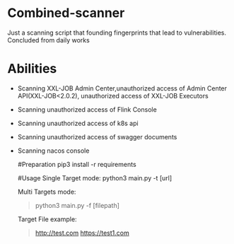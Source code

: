 # Combined-scanner
Just a scanning script that founding fingerprints that lead to vulnerabilities. Concluded from daily works

# Abilities

- Scanning XXL-JOB Admin Center,unauthorized access of Admin Center API(XXL-JOB<2.0.2), unauthorized access of XXL-JOB Executors
- Scanning unauthorized access of Flink Console
- Scanning unauthorized access of k8s api
- Scanning unauthorized access of swagger documents
- Scanning nacos console

  #Preparation
  pip3 install -r requirements

  #Usage
  Single Target mode:
  python3 main.py -t [url]

  Multi Targets mode:
  > python3 main.py -f [filepath]

  Target File example:
  > http://test.com
  > https://test1.com
